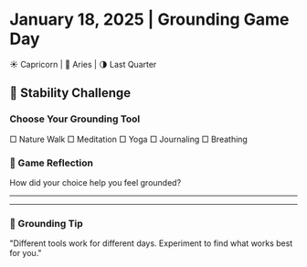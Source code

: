 # January 18, 2025 | Grounding Game Day
☀️ Capricorn | 🌙 Aries | 🌗 Last Quarter

## 🎲 Stability Challenge

### Choose Your Grounding Tool
□ Nature Walk
□ Meditation
□ Yoga
□ Journaling
□ Breathing

### 📝 Game Reflection
How did your choice help you feel grounded?
_______________________
_______________________

### 💫 Grounding Tip
"Different tools work for different days. Experiment to find what works best for you." 